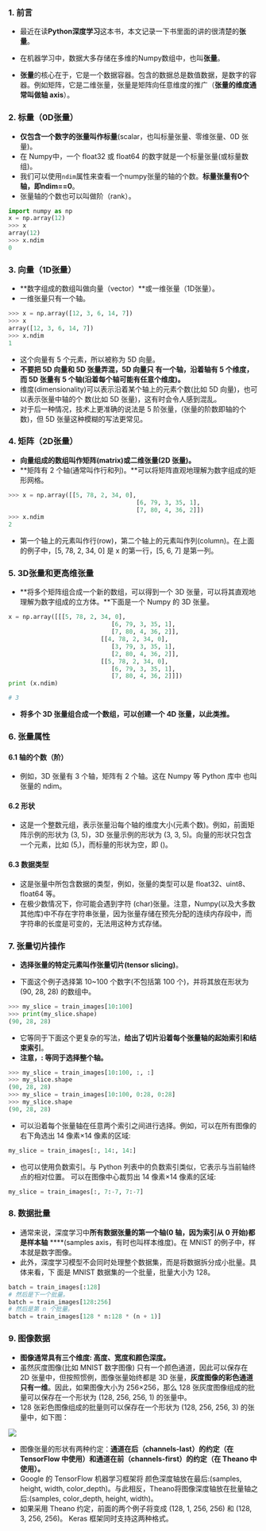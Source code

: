 ### 1. 前言

- 最近在读**Python深度学习**这本书，本文记录一下书里面的讲的很清楚的**张量**。

- 在机器学习中，数据大多存储在多维的Numpy数组中，也叫**张量**。
- **张量**的核心在于，它是一个数据容器。包含的数据总是数值数据，是数字的容器。例如矩阵，它是二维张量，张量是矩阵向任意维度的推广（**张量的维度通常叫做轴 axis**）。

### 2. 标量（0D张量）

- **仅包含一个数字的张量叫作标量**(scalar，也叫标量张量、零维张量、0D 张量)。
- 在 Numpy中，一个 float32 或 float64 的数字就是一个标量张量(或标量数组)。
- 我们可以使用`ndim`属性来查看一个numpy张量的轴的个数。**标量张量有0个轴，即ndim==0**。
- 张量轴的个数也可以叫做阶（rank）。

```python
import numpy as np 
x = np.array(12) 
>>> x
array(12)
>>> x.ndim 
0
```

### 3. 向量（1D张量）

- **数字组成的数组叫做向量（vector）**或一维张量（1D张量）。
- 一维张量只有一个轴。

```python
>>> x = np.array([12, 3, 6, 14, 7]) 
>>> x
array([12, 3, 6, 14, 7])
>>> x.ndim
1
```

- 这个向量有 5 个元素，所以被称为 5D 向量。
- **不要把 5D 向量和 5D 张量弄混，5D 向量只 有一个轴，沿着轴有 5 个维度，而 5D 张量有 5 个轴(沿着每个轴可能有任意个维度)。**
- 维度(dimensionality)可以表示沿着某个轴上的元素个数(比如 5D 向量)，也可以表示张量中轴的个 数(比如 5D 张量)，这有时会令人感到混乱。
- 对于后一种情况，技术上更准确的说法是 5 阶张量，(张量的阶数即轴的个数)，但 5D 张量这种模糊的写法更常见。

### 4. 矩阵（2D张量）

- **向量组成的数组叫作矩阵(matrix)或二维张量(2D 张量)。**
- **矩阵有 2 个轴(通常叫作行和列)。**可以将矩阵直观地理解为数字组成的矩形网格。

```python
>>> x = np.array([[5, 78, 2, 34, 0], 
									[6, 79, 3, 35, 1],
									[7, 80, 4, 36, 2]])
>>> x.ndim 
2
```

- 第一个轴上的元素叫作行(row)，第二个轴上的元素叫作列(column)。在上面的例子中，[5, 78, 2, 34, 0] 是 x 的第一行，[5, 6, 7] 是第一列。

### 5. 3D张量和更高维张量

- **将多个矩阵组合成一个新的数组，可以得到一个 3D 张量，可以将其直观地理解为数字组成的立方体。**下面是一个 Numpy 的 3D 张量。

```python
x = np.array([[[5, 78, 2, 34, 0], 
							 [6, 79, 3, 35, 1],
							 [7, 80, 4, 36, 2]],
						  [[4, 78, 2, 34, 0], 
							 [3, 79, 3, 35, 1],
							 [2, 80, 4, 36, 2]],
						  [[5, 78, 2, 34, 0], 
							 [6, 79, 3, 35, 1],
							 [7, 80, 4, 36, 2]]])
print (x.ndim)

# 3
```

- **将多个 3D 张量组合成一个数组，可以创建一个 4D 张量，以此类推。**

### 6. 张量属性

#### 6.1 轴的个数（阶）

- 例如，3D 张量有 3 个轴，矩阵有 2 个轴。这在 Numpy 等 Python 库中 也叫张量的 ndim。

#### 6.2 形状

- 这是一个整数元组，表示张量沿每个轴的维度大小(元素个数)。例如，前面矩阵示例的形状为 (3, 5)，3D 张量示例的形状为 (3, 3, 5)。向量的形状只包含一个元素，比如 (5,)，而标量的形状为空，即 ()。

#### 6.3 数据类型

- 这是张量中所包含数据的类型，例如，张量的类型可以是 float32、uint8、float64 等。
- 在极少数情况下，你可能会遇到字符 (char)张量。注意，Numpy(以及大多数其他库)中不存在字符串张量，因为张量存储在预先分配的连续内存段中，而字符串的长度是可变的，无法用这种方式存储。

### 7. 张量切片操作

- **选择张量的特定元素叫作张量切片(tensor slicing)**。

- 下面这个例子选择第 10~100 个数字(不包括第 100 个)，并将其放在形状为 (90, 28, 28) 的数组中。

```python
>>> my_slice = train_images[10:100] 
>>> print(my_slice.shape)
(90, 28, 28)
```

- 它等同于下面这个更复杂的写法，**给出了切片沿着每个张量轴的起始索引和结束索引**。 
- **注意，: 等同于选择整个轴。**

```python
>>> my_slice = train_images[10:100, :, :]
>>> my_slice.shape
(90, 28, 28)
>>> my_slice = train_images[10:100, 0:28, 0:28] 
>>> my_slice.shape
(90, 28, 28)
```

- 可以沿着每个张量轴在任意两个索引之间进行选择。例如，可以在所有图像的右下角选出 14 像素×14 像素的区域:

```python
my_slice = train_images[:, 14:, 14:]
```

- 也可以使用负数索引。与 Python 列表中的负数索引类似，它表示与当前轴终点的相对位置。 可以在图像中心裁剪出 14 像素×14 像素的区域:

```python
my_slice = train_images[:, 7:-7, 7:-7]
```

### 8. 数据批量

- 通常来说，深度学习中**所有数据张量的第一个轴(0 轴，因为索引从 0 开始)都是样本轴** ****(samples axis，有时也叫样本维度)。在 MNIST 的例子中，样本就是数字图像。
- 此外，深度学习模型不会同时处理整个数据集，而是将数据拆分成小批量。具体来看，下 面是 MNIST 数据集的一个批量，批量大小为 128。

```python
batch = train_images[:128]
# 然后是下一个批量。
batch = train_images[128:256]
# 然后是第 n 个批量。
batch = train_images[128 * n:128 * (n + 1)]
```

### 9. 图像数据

- **图像通常具有三个维度: 高度、宽度和颜色深度。**
- 虽然灰度图像(比如 MNIST 数字图像) 只有一个颜色通道，因此可以保存在 2D 张量中，但按照惯例，图像张量始终都是 3D 张量，**灰度图像的彩色通道只有一维**。因此，如果图像大小为 256×256，那么 128 张灰度图像组成的批 量可以保存在一个形状为 (128, 256, 256, 1) 的张量中。
-  128 张彩色图像组成的批量则可以保存在一个形状为 (128, 256, 256, 3) 的张量中，如下图：

![](https://blog-1258986886.cos.ap-beijing.myqcloud.com/CNN/21-1.jpg)

- 图像张量的形状有两种约定：**通道在后（channels-last）的约定（在 TensorFlow 中使用）和通道在前（channels-first）的约定（在 Theano 中使用）。**
- Google 的 TensorFlow 机器学习框架将 颜色深度轴放在最后:(samples, height, width, color_depth)。与此相反，Theano将图像深度轴放在批量轴之后:(samples, color_depth, height, width)。
- 如果采用 Theano 约定，前面的两个例子将变成 (128, 1, 256, 256) 和 (128, 3, 256, 256)。 Keras 框架同时支持这两种格式。